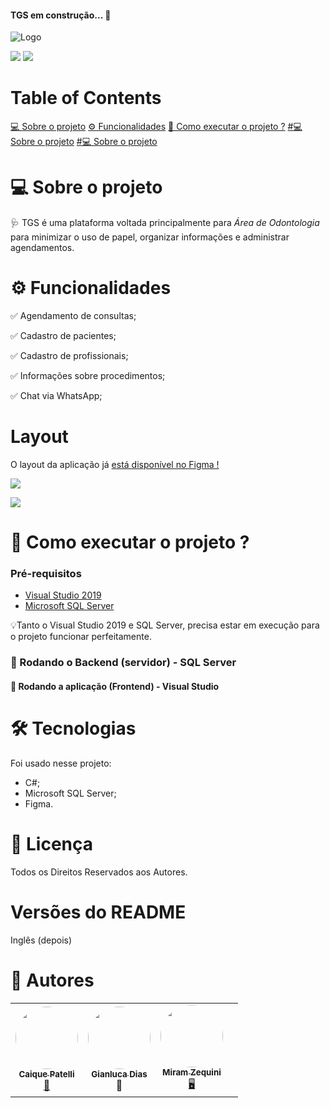 
<h4 align="left"> 
  TGS em construção...  🚧
</h4>


![Logo](https://res.cloudinary.com/murilo-corporation/image/upload/v1633803722/Captura_de_Tela_93_jvugfu.png)

![](https://img.shields.io/badge/-C%23%20e%20SQL%20Server-blue)   ![](https://img.shields.io/badge/TGS-Em%20constru%C3%A7%C3%A3o-green)  


# Table of Contents
[💻 Sobre o projeto](#💻Sobreoprojeto)
[⚙️ Funcionalidades](#⚙️Funcionalidades)
[🚀  Como executar o projeto ?](#🚀Comoexecutaroprojeto?)
[#💻 Sobre o projeto](#💻Sobreoprojeto)
[#💻 Sobre o projeto](#💻Sobreoprojeto)
  

# 💻 Sobre o projeto

🩺 TGS é uma plataforma voltada principalmente para *Área de Odontologia* para minimizar o uso de papel, organizar informações e administrar agendamentos.

  

# ⚙️ Funcionalidades


:white_check_mark: Agendamento de consultas;

:white_check_mark: Cadastro de pacientes;

:white_check_mark: Cadastro de profissionais;

:white_check_mark: Informações sobre procedimentos;

:white_check_mark: Chat via WhatsApp;







# Layout

O layout da aplicação já [está disponível no Figma !](https://www.figma.com/community/file/1012833819051900162/TGS)


![](https://res.cloudinary.com/murilo-corporation/image/upload/v1633998350/Captura_de_Tela_99_lionff.png)

![](https://res.cloudinary.com/murilo-corporation/image/upload/v1633998131/Captura_de_Tela_97_aii1zn.png)



# 🚀  Como executar o projeto ?

### Pré-requisitos

* [Visual Studio 2019](https://visualstudio.microsoft.com/pt-br/downloads) 
* [Microsoft SQL Server ](https://www.microsoft.com/pt-br/sql-server/sql-server-downloads)

 
💡Tanto o Visual Studio 2019 e SQL Server, precisa estar em execução para o projeto funcionar perfeitamente. 

### 🎲  Rodando o Backend (servidor) - SQL Server
#### 🧭  Rodando a aplicação (Frontend) - Visual Studio



# 🛠  Tecnologias
Foi usado nesse projeto:
* C#;
* Microsoft SQL Server;
* Figma. 


# 📝  Licença
Todos os Direitos Reservados aos Autores.

# Versões do README
Inglês (depois)


# 🦸  Autores 
<table>
  <tr>
   <td align="center"><a href="https://github.com/CaiquePatelliScapeline"><img style="border-radius: 50%;" src="https://avatars.githubusercontent.com/u/56651727?v=4" width="100px;" alt=""/><br /><sub><b>Caique Patelli </b></sub></a><br /><a href>🖖</a></td><td align="center"><a href="https://github.com/GianlucaDeMicheli"><img style="border-radius: 50%;" src="https://avatars.githubusercontent.com/u/56308126?v=4" width="100px;" alt=""/><br /><sub><b>Gianluca Dias</b></sub></a><br /><a hre>🤔</a></td><td align="center"><a href="https://github.com/MZequini"><img style="border-radius: 50%;" src="https://avatars.githubusercontent.com/u/88983177?v=4" width="100px;" alt=""/><br /><sub><b>Miram Zequini</b></sub></a><br /><a href>🖥️</a></td><td align="center">
  </tr>





